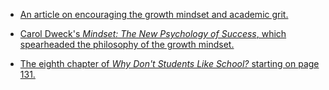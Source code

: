 * [An article on encouraging the growth mindset and academic grit.](https://www.academicimpressions.com/how-to-encourage-academic-grit-and-a-growth-mindset-in-your-students/)



* [Carol Dweck's _Mindset: The New Psychology of Success_, which spearheaded the philosophy of the growth mindset.](https://books.google.com/books/about/Mindset.html?id=fdjqz0TPL2wC&printsec=frontcover&source=kp_read_button#v=onepage&q&f=false)



* [The eighth chapter of _Why Don't Students Like School?_ starting on page 131.](https://moodrmoo.files.wordpress.com/2014/10/why-dont-students-like-school.pdf)